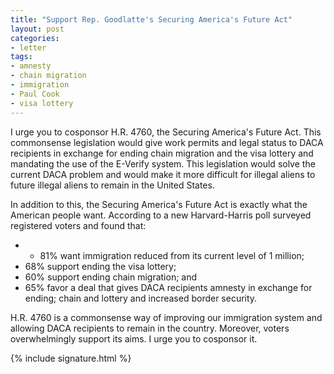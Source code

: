 ```yaml
---
title: "Support Rep. Goodlatte's Securing America's Future Act"
layout: post
categories:
- letter
tags:
- amnesty
- chain migration
- immigration
- Paul Cook
- visa lottery
---
```


I urge you to cosponsor H.R. 4760, the Securing America's Future Act. This commonsense legislation would give work permits and legal status to DACA recipients in exchange for ending chain migration and the visa lottery and mandating the use of the E-Verify system. This legislation would solve the current DACA problem and would make it more difficult for illegal aliens to future illegal aliens to remain in the United States.

In addition to this, the Securing America's Future Act is exactly what the American people want. According to a new Harvard-Harris poll surveyed registered voters and found that:

- - 81% want immigration reduced from its current level of 1 million;
- 68% support ending the visa lottery;
- 60% support ending chain migration; and
- 65% favor a deal that gives DACA recipients amnesty in exchange for ending; chain and lottery and increased border security.

H.R. 4760 is a commonsense way of improving our immigration system and allowing DACA recipients to remain in the country. Moreover, voters overwhelmingly support its aims. I urge you to cosponsor it.

{% include signature.html %}
